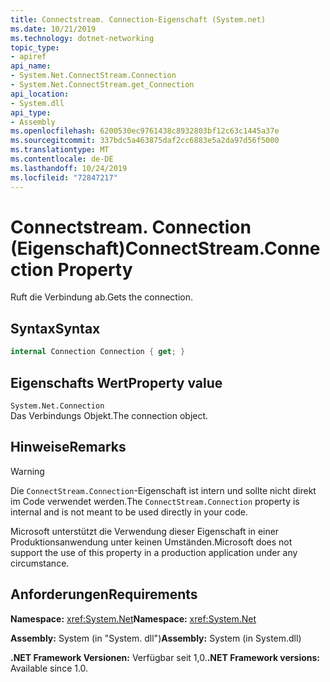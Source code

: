 ```yaml
---
title: Connectstream. Connection-Eigenschaft (System.net)
ms.date: 10/21/2019
ms.technology: dotnet-networking
topic_type:
- apiref
api_name:
- System.Net.ConnectStream.Connection
- System.Net.ConnectStream.get_Connection
api_location:
- System.dll
api_type:
- Assembly
ms.openlocfilehash: 6200530ec9761438c8932803bf12c63c1445a37e
ms.sourcegitcommit: 337bdc5a463875daf2cc6883e5a2da97d56f5000
ms.translationtype: MT
ms.contentlocale: de-DE
ms.lasthandoff: 10/24/2019
ms.locfileid: "72847217"
---
```

# <a name="connectstreamconnection-property"></a><span data-ttu-id="02322-102">Connectstream. Connection (Eigenschaft)</span><span class="sxs-lookup"><span data-stu-id="02322-102">ConnectStream.Connection Property</span></span>

<span data-ttu-id="02322-103">Ruft die Verbindung ab.</span><span class="sxs-lookup"><span data-stu-id="02322-103">Gets the connection.</span></span>

## <a name="syntax"></a><span data-ttu-id="02322-104">Syntax</span><span class="sxs-lookup"><span data-stu-id="02322-104">Syntax</span></span>

```csharp
internal Connection Connection { get; }
```

## <a name="property-value"></a><span data-ttu-id="02322-105">Eigenschafts Wert</span><span class="sxs-lookup"><span data-stu-id="02322-105">Property value</span></span>

`System.Net.Connection`  
<span data-ttu-id="02322-106">Das Verbindungs Objekt.</span><span class="sxs-lookup"><span data-stu-id="02322-106">The connection object.</span></span>

## <a name="remarks"></a><span data-ttu-id="02322-107">Hinweise</span><span class="sxs-lookup"><span data-stu-id="02322-107">Remarks</span></span>

> [!WARNING]
> <span data-ttu-id="02322-108">Die `ConnectStream.Connection`-Eigenschaft ist intern und sollte nicht direkt im Code verwendet werden.</span><span class="sxs-lookup"><span data-stu-id="02322-108">The `ConnectStream.Connection` property is internal and is not meant to be used directly in your code.</span></span>
>
> <span data-ttu-id="02322-109">Microsoft unterstützt die Verwendung dieser Eigenschaft in einer Produktionsanwendung unter keinen Umständen.</span><span class="sxs-lookup"><span data-stu-id="02322-109">Microsoft does not support the use of this property in a production application under any circumstance.</span></span>

## <a name="requirements"></a><span data-ttu-id="02322-110">Anforderungen</span><span class="sxs-lookup"><span data-stu-id="02322-110">Requirements</span></span>

<span data-ttu-id="02322-111">**Namespace:** <xref:System.Net></span><span class="sxs-lookup"><span data-stu-id="02322-111">**Namespace:** <xref:System.Net></span></span>

<span data-ttu-id="02322-112">**Assembly:** System (in "System. dll")</span><span class="sxs-lookup"><span data-stu-id="02322-112">**Assembly:** System (in System.dll)</span></span>

<span data-ttu-id="02322-113">**.NET Framework Versionen:** Verfügbar seit 1,0.</span><span class="sxs-lookup"><span data-stu-id="02322-113">**.NET Framework versions:** Available since 1.0.</span></span>
